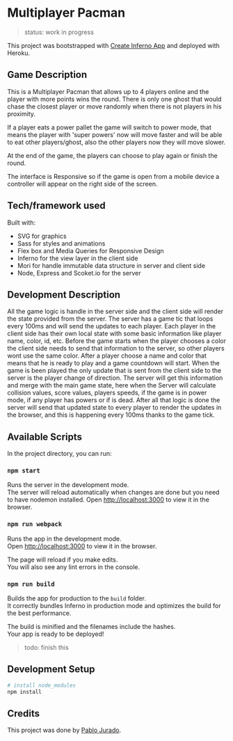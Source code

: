 # Multiplayer Pacman

> status: work in progress

This project was bootstrapped with [Create Inferno App](https://github.com/infernojs/create-inferno-app)
and deployed with Heroku.

## Game Description
This is a Multiplayer Pacman that allows up to 4 players online and the player
with more points wins the round. There is only one ghost that would chase the
closest player or move randomly when there is not players in his proximity.

If a player eats a power pallet the game will switch to power mode,
that means the player with 'super powers' now will move faster and will be
able to eat other players/ghost, also the other players now they will move slower.

At the end of the game, the players can choose to play again or finish the round.

The interface is Responsive so if the game is open from a mobile device
a controller will appear on the right side of the screen.

## Tech/framework used
Built with:
* SVG for graphics
* Sass for styles and animations
* Flex box and Media Queries for Responsive Design
* Inferno for the view layer in the client side
* Mori for handle immutable data structure in server and client side
* Node, Express and Scoket.io for the server

## Development Description
All the game logic is handle in the server side and the client side will render the state provided from the server.
The server has a game tic that loops every 100ms and will send the updates to each player.
Each player in the client side has their own local state with some basic information like player name, color, id, etc.
Before the game starts when the player chooses a color the client side needs to send that information to the server, so other players wont use the same color.
After a player choose a name and color that means that he is ready to play and a game countdown will start.
When the game is been played the only update that is sent from the client side to the server is the player change of direction.
The server will get this information and merge with the main game state, here when the Server will calculate collision values, score values, players speeds,
if the game is in power mode, if any player has powers or if is dead. After all that logic is done the server will send that updated state to every player to render the updates in the browser, and this is happening every 100ms thanks to the game tick.


## Available Scripts
In the project directory, you can run:

### `npm start`

Runs the server in the development mode.<br>
The server will reload automatically when changes are done but you need to have nodemon installed.
Open [http://localhost:3000](http://localhost:3100) to view it in the browser.

### `npm run webpack`

Runs the app in the development mode.<br>
Open [http://localhost:3000](http://localhost:3000) to view it in the browser.

The page will reload if you make edits.<br>
You will also see any lint errors in the console.

### `npm run build`

Builds the app for production to the `build` folder.<br>
It correctly bundles Inferno in production mode and optimizes the build for the best performance.

The build is minified and the filenames include the hashes.<br>
Your app is ready to be deployed!

> todo: finish this

## Development Setup

```sh
# install node_modules
npm install


```

## Credits

This project was done by [Pablo Jurado](https://github.com/pablo-jurado).
